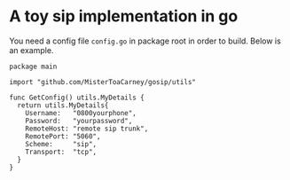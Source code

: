 # A toy sip implementation in go

You need a config file `config.go` in package root in order to build. Below is an example.

```{go}
package main

import "github.com/MisterToaCarney/gosip/utils"

func GetConfig() utils.MyDetails {
  return utils.MyDetails{
    Username:   "0800yourphone",
    Password:   "yourpassword",
    RemoteHost: "remote sip trunk",
    RemotePort: "5060",
    Scheme:     "sip",
    Transport:  "tcp",
  }
}
```
